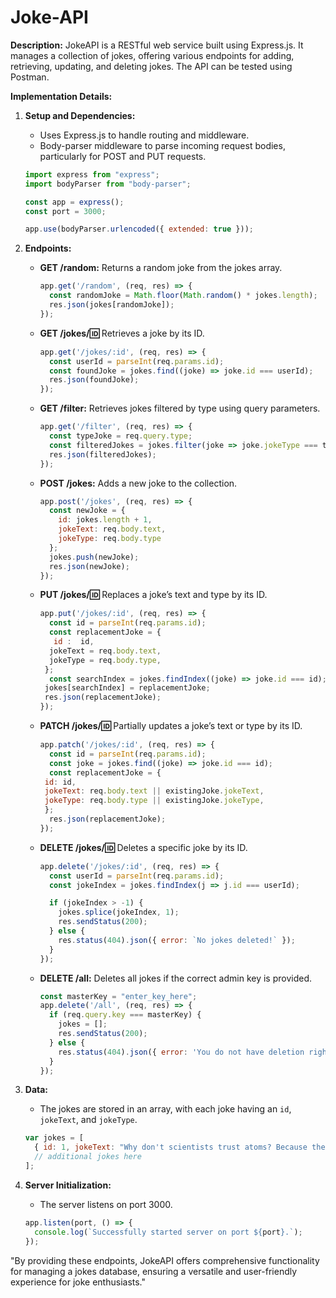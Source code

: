 # Joke-API

**Description:**
JokeAPI is a RESTful web service built using Express.js. It manages a collection of jokes, offering various endpoints for adding, retrieving, updating, and deleting jokes. The API can be tested using Postman. 

**Implementation Details:**

1. **Setup and Dependencies:**
   - Uses Express.js to handle routing and middleware.
   - Body-parser middleware to parse incoming request bodies, particularly for POST and PUT requests.

   ```javascript
   import express from "express";
   import bodyParser from "body-parser";

   const app = express();
   const port = 3000;

   app.use(bodyParser.urlencoded({ extended: true }));
   ```

2. **Endpoints:**
   
   - **GET /random:** Returns a random joke from the jokes array.
   
     ```javascript
     app.get('/random', (req, res) => {
       const randomJoke = Math.floor(Math.random() * jokes.length);
       res.json(jokes[randomJoke]);
     });
     ```

   - **GET /jokes/:id:** Retrieves a joke by its ID.
   
     ```javascript
     app.get('/jokes/:id', (req, res) => {
       const userId = parseInt(req.params.id);
       const foundJoke = jokes.find((joke) => joke.id === userId);
       res.json(foundJoke);
     });
     ```

   - **GET /filter:** Retrieves jokes filtered by type using query parameters.
   
     ```javascript
     app.get('/filter', (req, res) => {
       const typeJoke = req.query.type;
       const filteredJokes = jokes.filter(joke => joke.jokeType === typeJoke);
       res.json(filteredJokes);
     });
     ```

   - **POST /jokes:** Adds a new joke to the collection.
   
     ```javascript
     app.post('/jokes', (req, res) => {
       const newJoke = {
         id: jokes.length + 1,
         jokeText: req.body.text,
         jokeType: req.body.type
       };
       jokes.push(newJoke);
       res.json(newJoke);
     });
     ```

   - **PUT /jokes/:id:** Replaces a joke’s text and type by its ID.
   
     ```javascript
     app.put('/jokes/:id', (req, res) => {
       const id = parseInt(req.params.id);
       const replacementJoke = {
        id :  id,
       jokeText = req.body.text,
       jokeType = req.body.type,
      };
       const searchIndex = jokes.findIndex((joke) => joke.id === id);
      jokes[searchIndex] = replacementJoke;
      res.json(replacementJoke);
     });
     ```

   - **PATCH /jokes/:id:** Partially updates a joke’s text or type by its ID.
   
     ```javascript
     app.patch('/jokes/:id', (req, res) => {
       const id = parseInt(req.params.id);
       const joke = jokes.find((joke) => joke.id === id);
       const replacementJoke = {
      id: id,
      jokeText: req.body.text || existingJoke.jokeText,
      jokeType: req.body.type || existingJoke.jokeType,
      };
       res.json(replacementJoke);
     });
     ```

   - **DELETE /jokes/:id:** Deletes a specific joke by its ID.
   
     ```javascript
     app.delete('/jokes/:id', (req, res) => {
       const userId = parseInt(req.params.id);
       const jokeIndex = jokes.findIndex(j => j.id === userId);

       if (jokeIndex > -1) {
         jokes.splice(jokeIndex, 1);
         res.sendStatus(200);
       } else {
         res.status(404).json({ error: `No jokes deleted!` });
       }
     });
     ```

   - **DELETE /all:** Deletes all jokes if the correct admin key is provided.
   
     ```javascript
     const masterKey = "enter_key_here";
     app.delete('/all', (req, res) => {
       if (req.query.key === masterKey) {
         jokes = [];
         res.sendStatus(200);
       } else {
         res.status(404).json({ error: 'You do not have deletion rights' });
       }
     });
     ```

3. **Data:**
   - The jokes are stored in an array, with each joke having an `id`, `jokeText`, and `jokeType`.

   ```javascript
   var jokes = [
     { id: 1, jokeText: "Why don't scientists trust atoms? Because they make up everything.", jokeType: "Science" },
     // additional jokes here
   ];
   ```

4. **Server Initialization:**
   - The server listens on port 3000.

   ```javascript
   app.listen(port, () => {
     console.log(`Successfully started server on port ${port}.`);
   });
   ```

"By providing these endpoints, JokeAPI offers comprehensive functionality for managing a jokes database, ensuring a versatile and user-friendly experience for joke enthusiasts."
